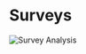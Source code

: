 # Surveys
![Survey Analysis](https://docs.google.com/document/d/e/2PACX-1vRQlzttCk0xKCA7kGww4r3B6_ETnVw3waCSJYt3tAO9EbRXsZHiM6srDt-9_9D6Ezoutzm4_7cdGjAR/pub?embedded=true)
